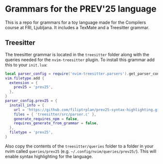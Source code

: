 # Grammars for the PREV'25 language

This is a repo for grammars for a toy language made for the Compilers course
at FRI, Ljubljana. It includes a TexMate and a Treesitter grammar.

## Treesitter

The treesitter grammar is located in the `treesitter` folder along with the
queries needed for the `nvim-treesitter` plugin. To install this grammar
add this to your `init.lua`:

```lua
local parser_config = require('nvim-treesitter.parsers').get_parser_configs()
vim.filetype.add {
  extension = {
    prev25 = 'prev25',
  },
}
parser_config.prev25 = {
  install_info = {
    url = 'https://github.com/filiptrplan/prev25-syntax-highlighting.git',
    files = { 'treesitter/src/parser.c' },
    generate_requires_npm = false,
    requires_generate_from_grammar = false,
  },
  filetype = 'prev25',
}
```

Also copy the contents of the `treesitter/queries` folder to a folder
in your nvim called `queries/prev25` (e.g. `~/.config/nvim/queries/prev25/`).
This will enable syntax highlighting for the language.
